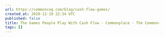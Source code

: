 ```yaml
---
url: https://commoncog.com/blog/cash-flow-games/
created_at: 2020-12-19 22:34 UTC
published: false
title: The Games People Play With Cash Flow - Commonplace - The Commoncog Blog
tags: []
---
```




